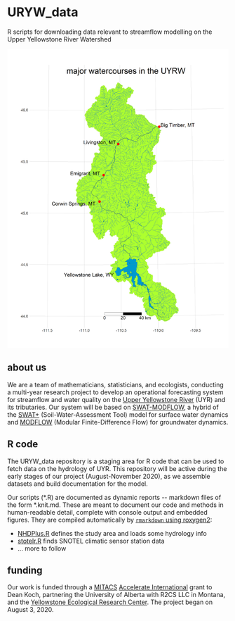 # URYW_data
R scripts for downloading data relevant to streamflow modelling on the Upper Yellowstone River Watershed

![flowlines of the Upper Yellowstone and tributaries](https://raw.githubusercontent.com/deankoch/URYW_data/master/graphics/uyrw_flowlines.png)

## about us

We are a team of mathematicians, statisticians, and ecologists, conducting a multi-year research project to develop an operational forecasting system for streamflow and water quality on the [Upper Yellowstone River](http://fwp.mt.gov/mtoutdoors/images/Storyimages/2017/UpperYellowstoneMap.jpg) (UYR) and its tributaries. Our system will be based on [SWAT-MODFLOW](https://www.sciencedirect.com/science/article/abs/pii/S136481521930893X?via%3Dihub), a hybrid of the [SWAT+](https://swatplus.gitbook.io/docs/) (Soil-Water-Assessment Tool) model for surface water dynamics and [MODFLOW](https://www.usgs.gov/mission-areas/water-resources/science/modflow-and-related-programs?qt-science_center_objects=0#qt-science_center_objects) (Modular Finite-Difference Flow) for groundwater dynamics. 

## R code

The URYW_data repository is a staging area for R code that can be used to fetch data on the hydrology of UYR. This repository will be active during the early stages of our project (August-November 2020), as we assemble datasets and build documentation for the model.

Our scripts (\*.R) are documented as dynamic reports -- markdown files of the form \*.knit.md. These are meant to document our code and methods in human-readable detail, complete with console output and embedded figures. They are compiled automatically by [`rmarkdown` using roxygen2](https://rmarkdown.rstudio.com/articles_report_from_r_script.html):

* [NHDPlus.R](https://github.com/deankoch/URYW_data/blob/master/NHDPlus.knit.md) defines the study area and loads some hydrology info
* [stotelr.R](https://github.com/deankoch/URYW_data/blob/master/snotelr.knit.md) finds SNOTEL climatic sensor station data
* ... more to follow

## funding

Our work is funded through a [MITACS](https://www.mitacs.ca/en/about) [Accelerate International](https://www.mitacs.ca/en/programs/accelerate/mitacs-accelerate-international) grant to Dean Koch, partnering the University of Alberta with R2CS LLC in Montana, and the [Yellowstone Ecological Research Center](https://www.yellowstoneresearch.org/yerc-lab). The project began on August 3, 2020.

